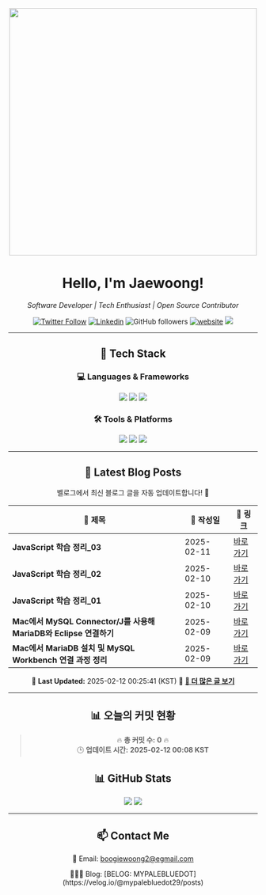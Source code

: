 
<div align="center">
<img src="https://github.com/Jaewoong-Hwang/Jaewoong-Hwang/blob/main/Character.gif" width="500">

<h1>
 Hello, I'm Jaewoong! 
</h1>

<p><em>Software Developer | Tech Enthusiast | Open Source Contributor</em></p>

[![Twitter Follow](https://img.shields.io/twitter/follow/YOUR_TWITTER_HANDLE?label=Follow)](https://twitter.com/YOUR_TWITTER_HANDLE)
[![Linkedin](https://img.shields.io/badge/-LinkedIn-blue?style=flat-square&logo=Linkedin&logoColor=white&link=https://www.linkedin.com/in/YOUR_LINKEDIN/)](https://www.linkedin.com/in/YOUR_LINKEDIN/)
![GitHub followers](https://img.shields.io/github/followers/YOUR_GITHUB_USERNAME?label=Follow&style=social)
[![website](https://img.shields.io/badge/Website-46a2f1.svg?&style=flat-square&logo=Google-Chrome&logoColor=white&link=https://yourwebsite.com/)](https://yourwebsite.com/)
![](https://visitor-badge.glitch.me/badge?page_id=YOUR_GITHUB_USERNAME.YOUR_GITHUB_USERNAME)

---

## 🚀 Tech Stack
### 💻 Languages & Frameworks
<p>
  <img src="https://img.shields.io/badge/Python-3776AB?style=for-the-badge&logo=python&logoColor=white"/>
  <img src="https://img.shields.io/badge/JavaScript-F7DF1E?style=for-the-badge&logo=javascript&logoColor=black"/>
  <img src="https://img.shields.io/badge/TypeScript-3178C6?style=for-the-badge&logo=typescript&logoColor=white"/>
</p>

### 🛠 Tools & Platforms
<p>
  <img src="https://img.shields.io/badge/Docker-2496ED?style=for-the-badge&logo=docker&logoColor=white"/>
  <img src="https://img.shields.io/badge/GitHub-181717?style=for-the-badge&logo=github&logoColor=white"/>
  <img src="https://img.shields.io/badge/AWS-232F3E?style=for-the-badge&logo=amazon-aws&logoColor=white"/>
</p>




---



## 📝 Latest Blog Posts
 벨로그에서 최신 블로그 글을 자동 업데이트합니다! 🚀

<!-- BLOG-POST-LIST:START -->
| 📝 제목 | 📅 작성일 | 🔗 링크 |
|---------|------------------|---------|
| **JavaScript 학습 정리_03** | 2025-02-11 | [바로가기](https://velog.io/@mypalebluedot29/JavaScript-객체-및-배열-조작) |
| **JavaScript 학습 정리_02** | 2025-02-10 | [바로가기](https://velog.io/@mypalebluedot29/JavaScript-학습-정리-yl5s993v) |
| **JavaScript 학습 정리_01** | 2025-02-10 | [바로가기](https://velog.io/@mypalebluedot29/JavaScript-학습-정리) |
| **Mac에서 MySQL Connector/J를 사용해 MariaDB와 Eclipse 연결하기** | 2025-02-09 | [바로가기](https://velog.io/@mypalebluedot29/Mac에서-MySQL-ConnectorJ를-사용해-MariaDB와-Eclipse-연결하기) |
| **Mac에서 MariaDB 설치 및 MySQL Workbench 연결 과정 정리** | 2025-02-09 | [바로가기](https://velog.io/@mypalebluedot29/Mac에서-MariaDB-설치-및-MySQL-Workbench-연결-과정-정리) |

📅 **Last Updated:** 2025-02-12 00:25:41 (KST)
🔗 **[📖 더 많은 글 보기](https://velog.io/@mypalebluedot29)**
<!-- BLOG-POST-LIST:END -->




---





## 📊 오늘의 커밋 현황
> 🔥 **총 커밋 수:** **0** 🔥  
> 🕒 **업데이트 시간:** **2025-02-12 00:08 KST**

## 📊 GitHub Stats
<p align="center">
  <img src="https://github-readme-stats.vercel.app/api?username=Jaewoong-Hwang&show_icons=true&theme=tokyonight"/>
  <img src="https://github-readme-streak-stats.herokuapp.com/?user=Jaewoong-Hwang&theme=tokyonight"/>
</p>


---

## 📫 Contact Me
 📧 Email: boogiewoong2@egmail.com 
<p>🧑🏻‍💻 Blog: [BELOG: MYPALEBLUEDOT](https://velog.io/@mypalebluedot29/posts)</p>
</div>




